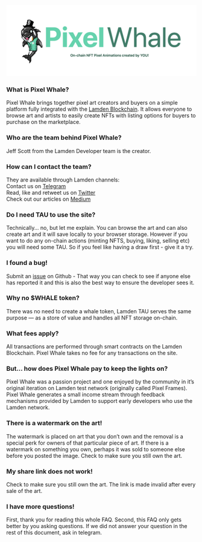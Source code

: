 ![whaledocs](./static/full_logo_banner.png ':size=800')

### What is Pixel Whale?
Pixel Whale brings together pixel art creators and buyers on a simple platform fully integrated with the [Lamden Blockchain](https://www.lamden.io). It allows everyone to browse art and artists to easily create NFTs with listing options for buyers to purchase on the marketplace.

### Who are the team behind Pixel Whale?
Jeff Scott from the Lamden Developer team is the creator.

### How can I contact the team?
They are available through Lamden channels:  
Contact us on [Telegram](https://t.me/lamdenchat)   
Read, like and retweet us on [Twitter](https://twitter.com/LamdenTau)   
Check out our articles on [Medium](https://medium.com/@Lamden)

### Do I need TAU to use the site?
Technically... no, but let me explain. You can browse the art and can also create art and it will save locally to your browser storage.  However if you want to do any on-chain actions (minting NFTS, buying, liking, selling etc) you will need some TAU.  So if you feel like having a draw first - give it a try.

### I found a bug!
Submit an [issue](https://github.com/Lamden/pixel_whale_docs/issues) on Github - That way you can check to see if anyone else has reported it and this is also the best way to ensure the developer sees it.

### Why no $WHALE token?
There was no need to create a whale token, Lamden TAU serves the same purpose — as a store of value and handles all NFT storage on-chain.

### What fees apply?
All transactions are performed through smart contracts on the Lamden Blockchain. Pixel Whale takes no fee for any transactions on the site.

### But… how does Pixel Whale pay to keep the lights on?
Pixel Whale was a passion project and one enjoyed by the community in it’s original iteration on Lamden test network (originally called Pixel Frames). Pixel Whale generates a small income stream through feedback mechanisms provided by Lamden to support early developers who use the Lamden network.

### There is a watermark on the art!
The watermark is placed on art that you don’t own and the removal is a special perk for owners of that particular piece of art. If there is a watermark on something you own, perhaps it was sold to someone else before you posted the image. Check to make sure you still own the art.

### My share link does not work!
Check to make sure you still own the art. The link is made invalid after every sale of the art.

### I have more questions!
First, thank you for reading this whole FAQ. Second, this FAQ only gets better by you asking questions. If we did not answer your question in the rest of this document, ask in telegram.
